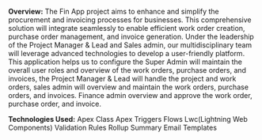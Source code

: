 **Overview:**
The Fin App project aims to enhance and simplify the procurement and invoicing processes for businesses. This comprehensive solution will integrate seamlessly to enable efficient work order creation, purchase order management, and invoice generation. Under the leadership of the Project Manager & Lead and Sales admin, our multidisciplinary team will leverage advanced technologies to develop a user-friendly platform.
This application helps us to configure the Super Admin will maintain the overall user roles and overview of the work orders, purchase orders, and invoices, the Project Manager & Lead will handle the project and work orders, sales admin will overview and maintain the work orders, purchase orders, and invoices. Finance admin overview and approve the work order, purchase order, and invoice.

**Technologies Used:**
  Apex Class
  Apex Triggers
  Flows
  Lwc(Lightning Web Components)
  Validation Rules
  Rollup Summary
  Email Templates
  
